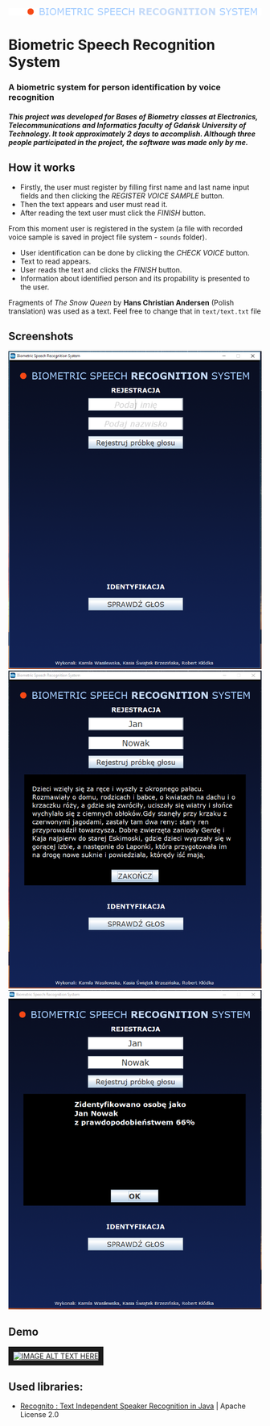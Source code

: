 ![Logo][logo]

# Biometric Speech Recognition System

### A biometric system for person identification by voice recognition

##### This project was developed for *Bases of Biometry* classes at Electronics, Telecommunications and Informatics faculty of Gdańsk University of Technology. It took approximately 2 days to accomplish. Although three people participated in the project, the software was made only by me.

## How it works

- Firstly, the user must register by filling first name and last name input fields and then clicking the *REGISTER VOICE SAMPLE* button.
- Then the text appears and user must read it.
- After reading the text user must click the *FINISH* button.

From this moment user is registered in the system (a file with recorded voice sample is saved in project file system - `sounds` folder).

- User identification can be done by clicking the *CHECK VOICE* button.
- Text to read appears.
- User reads the text and clicks the *FINISH* button.
- Information about identified person and its propability is presented to the user.

Fragments of *The Snow Queen* by **Hans Christian Andersen** (Polish translation) was used as a text. Feel free to change that in `text/text.txt` file

## Screenshots

![Main view][main] ![Registration][registration] ![Identification][identification]

## Demo

<a href="http://www.youtube.com/watch?feature=player_embedded&v=oWzyNVCM_hY" target="_blank"><img src="http://img.youtube.com/vi/oWzyNVCM_hY/0.jpg" alt="IMAGE ALT TEXT HERE" width="240" height="180" border="10" />
</a>

## Used libraries:

- [Recognito : Text Independent Speaker Recognition in Java](https://github.com/amaurycrickx/recognito) | Apache License 2.0

[logo]: images/logo.png "Biometric Speech Recognition System"
[main]: screenshots/main.png "Main view"
[registration]: screenshots/registration.png "Registration"
[identification]: screenshots/identification.png "Identification"

